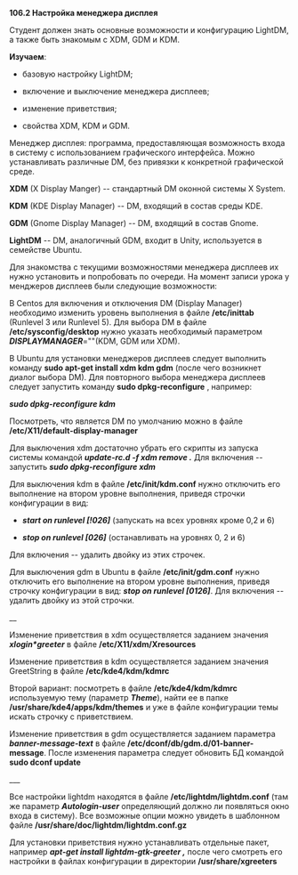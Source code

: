 **106.2 Настройка менеджера дисплея**

Студент должен знать основные возможности и конфигурацию LightDM, а
также быть знакомым с XDM, GDM и KDM.

**Изучаем**:

- базовую настройку LightDM;

- включение и выключение менеджера дисплеев;

- изменение приветствия;

- свойства XDM, KDM и GDM.

Менеджер дисплея: программа, предоставляющая возможность входа в систему
с использованием графического интерфейса. Можно устанавливать различные
DM, без привязки к конкретной графической среде.

**XDM** (X Display Manger) -- стандартный DM оконной системы X System.

**KDM** (KDE Display Manager) -- DM, входящий в состав среды KDE.

**GDM** (Gnome Display Manager) -- DM, входящий в состав Gnome.

**LightDM** -- DM, аналогичный GDM, входит в Unity, используется в
семействе Ubuntu.

Для знакомства с текущими возможностями менеджера дисплеев их нужно
установить и попробовать по очереди. На момент записи урока у менджеров
дисплеев были следующие возможности:

В Centos для включения и отключения DM (Display Manager) необходимо
изменить уровень выполнения в файле **/etc/inittab** (Runlevel 3 или
Runlevel 5). Для выбора DM в файле **/etc/sysconfig/desktop** нужно
указать необходимый параметром ***DISPLAYMANAGER***=""(KDM, GDM или
XDM).

В Ubuntu для установки менеджеров дисплеев следует выполнить команду
**sudo apt-get install xdm kdm gdm** (после чего возникнет диалог выбора
DM). Для повторного выбора менеджера дисплеев следует запустить команду
**sudo dpkg-reconfigure** , например:

***sudo dpkg-reconfigure kdm***

Посмотреть, что является DM по умолчанию можно в файле
**/etc/X11/default-display-manager**

Для выключения xdm достаточно убрать его скрипты из запуска системы
командой ***update-rc.d -f xdm remove .*** Для включения -- запустить
***sudo dpkg-reconfigure xdm***

Для выключения kdm в файле **/etc/init/kdm.conf** нужно отключить его
выполнение на втором уровне выполнения, приведя строчки конфигурации в
вид:

- ***start on runlevel \[!026\]*** (запускать на всех уровнях кроме 0,2
  и 6)

- ***stop on runlevel \[026\]*** (останавливать на уровнях 0, 2 и 6)

Для включения -- удалить двойку из этих строчек.

Для выключения gdm в Ubuntu в файле **/etc/init/gdm.conf** нужно
отключить его выполнение на втором уровне выполнения, приведя строчку
конфигурации в вид: ***stop on runlevel \[0126\]***. Для включения --
удалить двойку из этой строчки.

\_\_

Изменение приветствия в xdm осуществляется заданием значения
***xlogin\*greeter*** в файле **/etc/X11/xdm/Xresources**

Изменение приветствия в kdm осуществляется заданием значения GreetString
в файле **/etc/kde4/kdm/kdmrc**

Второй вариант: посмотреть в файле **/etc/kde4/kdm/kdmrc** используемую
тему (параметр ***Theme***), найти ее в папке
**/usr/share/kde4/apps/kdm/themes** и уже в файле конфигурации темы
искать строчку с приветствием.

Изменение приветствия в gdm осуществляется заданием параметра
***banner-message-text*** в файле
**/etc/dconf/db/gdm.d/01-banner-message**. После изменения параметра
следует обновить БД командой **sudo dconf update**

\_\_\_

Все настройки lightdm находятся в файле **/etc/lightdm/lightdm.conf**
(там же параметр ***Autologin-user*** определяющий должно ли появляться
окно входа в систему). Все возможные опции можно увидеть в шаблонном
файле **/usr/share/doc/lightdm/lightdm.conf.gz**

Для установки приветствия нужно устанавливать отдельные пакет, например
***apt-get install lightdm-gtk-greeter ,*** после чего смотреть его
настройки в файлах конфигурации в директории **/usr/share/xgreeters**
